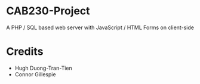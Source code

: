 # CAB230-Project
A PHP / SQL based web server with JavaScript / HTML Forms on client-side

# Credits
- Hugh Duong-Tran-Tien
- Connor Gillespie